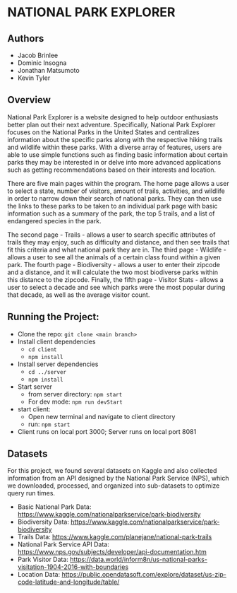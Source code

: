 # NATIONAL PARK EXPLORER

## Authors
- Jacob Brinlee
- Dominic Insogna
- Jonathan Matsumoto
- Kevin Tyler

## Overview
National Park Explorer is a website designed to help outdoor enthusiasts better plan out their next adventure. Specifically, National Park Explorer focuses on the National Parks in the United States and centralizes information about the specific parks along with the respective hiking trails and wildlife within these parks. With a diverse array of features, users are able to use simple functions such as finding basic information about certain parks they may be interested in or delve into more advanced applications such as getting recommendations based on their interests and location. 

There are five main pages within the program. The home page allows a user to select a state, number of visitors, amount of trails, activities, and wildlife in order to narrow down their search of national parks. They can then use the links to these parks to be taken to an individual park page with basic information such as a summary of the park, the top 5 trails, and a list of endangered species in the park.

The second page - Trails - allows a user to search specific attributes of trails they may enjoy, such as difficulty and distance, and then see trails that fit this criteria and what national park they are in. The third page - Wildlife - allows a user to see all the animals of a certain class found within a given park. The fourth page - Biodiversity - allows a user to enter their zipcode and a distance, and it will calculate the two most biodiverse parks within this distance to the zipcode. Finally, the fifth page - Visitor Stats - allows a user to select a decade and see which parks were the most popular during that decade, as well as the average visitor count.


## Running the Project:
- Clone the repo: ```git clone <main branch>```
- Install client dependencies
  - ```cd client```
  - ```npm install```
- Install server dependencies
  - ```cd ../server```
  - ```npm install```
- Start server
  - from server directory: ```npm start```
  - For dev mode: ```npm run devStart```
- start client: 
  - Open new terminal and navigate to client directory 
  - run: ```npm start```  
- Client runs on local port 3000; Server runs on local port 8081


## Datasets
For this project, we found several datasets on Kaggle and also collected information from an API designed by the National Park Service (NPS), which we downloaded, processed, and organized into sub-datasets to optimize query run times.
- Basic National Park Data: https://www.kaggle.com/nationalparkservice/park-biodiversity
- Biodiversity Data: https://www.kaggle.com/nationalparkservice/park-biodiversity
- Trails Data:  https://www.kaggle.com/planejane/national-park-trails
- National Park Service API Data: https://www.nps.gov/subjects/developer/api-documentation.htm
- Park Visitor Data: https://data.world/inform8n/us-national-parks-visitation-1904-2016-with-boundaries
- Location Data: https://public.opendatasoft.com/explore/dataset/us-zip-code-latitude-and-longitude/table/

